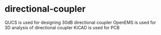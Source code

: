 # directional-coupler
QUCS is used for designing 30dB directional coupler
OpenEMS is used for 3D analysis of directional coupler
KiCAD is used for PCB 
